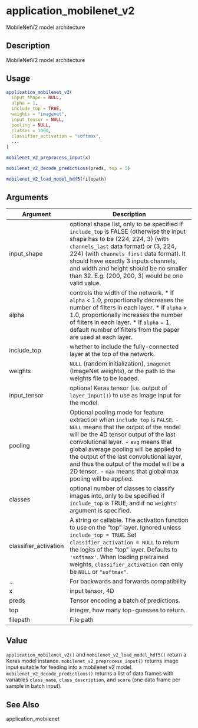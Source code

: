 # application_mobilenet_v2


MobileNetV2 model architecture




## Description

MobileNetV2 model architecture





## Usage
```r
application_mobilenet_v2(
  input_shape = NULL,
  alpha = 1,
  include_top = TRUE,
  weights = "imagenet",
  input_tensor = NULL,
  pooling = NULL,
  classes = 1000,
  classifier_activation = "softmax",
  ...
)

mobilenet_v2_preprocess_input(x)

mobilenet_v2_decode_predictions(preds, top = 5)

mobilenet_v2_load_model_hdf5(filepath)
```




## Arguments


Argument      |Description
------------- |----------------
input_shape | optional shape list, only to be specified if ``include_top`` is FALSE (otherwise the input shape has to be (224, 224, 3) (with ``channels_last`` data format) or (3, 224, 224) (with ``channels_first`` data format). It should have exactly 3 inputs channels, and width and height should be no smaller than 32. E.g. (200, 200, 3) would be one valid value.
alpha | controls the width of the network.   *  If `alpha` < 1.0, proportionally decreases the number of filters in each layer.  *  If `alpha` > 1.0, proportionally increases the number of filters in each layer.  *  If `alpha` = 1, default number of filters from the paper are used at each layer.
include_top | whether to include the fully-connected layer at the top of the network.
weights | ``NULL`` (random initialization), ``imagenet`` (ImageNet weights), or the path to the weights file to be loaded.
input_tensor | optional Keras tensor (i.e. output of ``layer_input()``) to use as image input for the model.
pooling | Optional pooling mode for feature extraction when ``include_top`` is ``FALSE``. - ``NULL`` means that the output of the model will be the 4D tensor output of the last convolutional layer. - ``avg`` means that global average pooling will be applied to the output of the last convolutional layer, and thus the output of the model will be a 2D tensor. - ``max`` means that global max pooling will be applied.
classes | optional number of classes to classify images into, only to be specified if ``include_top`` is TRUE, and if no ``weights`` argument is specified.
classifier_activation | A string or callable. The activation function to use on the "top" layer. Ignored unless ``include_top = TRUE``. Set ``classifier_activation = NULL`` to return the logits of the "top" layer. Defaults to ``'softmax'``. When loading pretrained weights, ``classifier_activation`` can only be ``NULL`` or ``"softmax"``.
... | For backwards and forwards compatibility
x | input tensor, 4D
preds | Tensor encoding a batch of predictions.
top | integer, how many top-guesses to return.
filepath | File path





## Value

``application_mobilenet_v2()`` and ``mobilenet_v2_load_model_hdf5()`` return a
Keras model instance. ``mobilenet_v2_preprocess_input()`` returns image input
suitable for feeding into a mobilenet v2 model. ``mobilenet_v2_decode_predictions()``
returns a list of data frames with variables ``class_name``, ``class_description``,
and ``score`` (one data frame per sample in batch input).






## See Also

application_mobilenet



